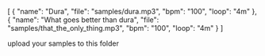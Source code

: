 [
  {
    "name": "Dura",
    "file": "samples/dura.mp3",
    "bpm": "100",
    "loop": "4m"
  },
  {
    "name": "What goes better than dura",
    "file": "samples/that_the_only_thing.mp3",
    "bpm": "100",
    "loop": "4m"
  }
]

upload your samples to this folder

